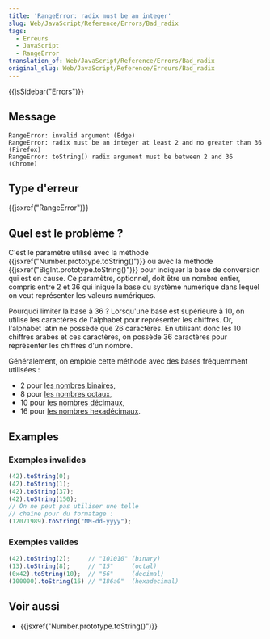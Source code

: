 ```yaml
---
title: 'RangeError: radix must be an integer'
slug: Web/JavaScript/Reference/Errors/Bad_radix
tags:
  - Erreurs
  - JavaScript
  - RangeError
translation_of: Web/JavaScript/Reference/Errors/Bad_radix
original_slug: Web/JavaScript/Reference/Erreurs/Bad_radix
---
```

{{jsSidebar("Errors")}}

## Message

```
RangeError: invalid argument (Edge)
RangeError: radix must be an integer at least 2 and no greater than 36 (Firefox)
RangeError: toString() radix argument must be between 2 and 36 (Chrome)
```

## Type d'erreur

{{jsxref("RangeError")}}

## Quel est le problème ?

C'est le paramètre utilisé avec la méthode {{jsxref("Number.prototype.toString()")}} ou avec la méthode {{jsxref("BigInt.prototype.toString()")}} pour indiquer la base de conversion qui est en cause. Ce paramètre, optionnel, doit être un nombre entier, compris entre 2 et 36 qui inique la base du système numérique dans lequel on veut représenter les valeurs numériques.

Pourquoi limiter la base à 36 ? Lorsqu'une base est supérieure à 10, on utilise les caractères de l'alphabet pour représenter les chiffres. Or, l'alphabet latin ne possède que 26 caractères. En utilisant donc les 10 chiffres arabes et ces caractères, on possède 36 caractères pour représenter les chiffres d'un nombre.

Généralement, on emploie cette méthode avec des bases fréquemment utilisées :

- 2 pour [les nombres binaires](https://fr.wikipedia.org/wiki/Syst%C3%A8me_binaire),
- 8 pour [les nombres octaux](https://fr.wikipedia.org/wiki/Syst%C3%A8me_octal),
- 10 pour [les nombres décimaux](https://fr.wikipedia.org/wiki/Syst%C3%A8me_d%C3%A9cimal),
- 16 pour [les nombres hexadécimaux](https://fr.wikipedia.org/wiki/Syst%C3%A8me_hexad%C3%A9cimal).

## Examples

### Exemples invalides

```js example-bad
(42).toString(0);
(42).toString(1);
(42).toString(37);
(42).toString(150);
// On ne peut pas utiliser une telle
// chaîne pour du formatage :
(12071989).toString("MM-dd-yyyy");
```

### Exemples valides

```js example-good
(42).toString(2);     // "101010" (binary)
(13).toString(8);     // "15"     (octal)
(0x42).toString(10);  // "66"     (decimal)
(100000).toString(16) // "186a0"  (hexadecimal)
```

## Voir aussi

- {{jsxref("Number.prototype.toString()")}}
